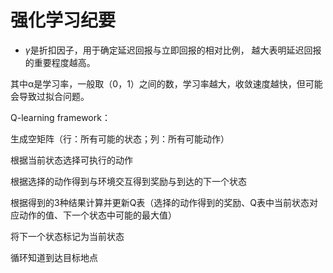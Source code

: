 # 强化学习纪要

- *γ*是折扣因子，用于确定延迟回报与立即回报的相对比例， 越大表明延迟回报的重要程度越高。

 其中α是学习率，一般取（0，1）之间的数，学习率越大，收敛速度越快，但可能会导致过拟合问题。



Q-learning		framework：

生成空矩阵（行：所有可能的状态；列：所有可能动作）

根据当前状态选择可执行的动作

根据选择的动作得到与环境交互得到奖励与到达的下一个状态

根据得到的3种结果计算并更新Q表（选择的动作得到的奖励、Q表中当前状态对应动作的值、下一个状态中可能的最大值）

将下一个状态标记为当前状态

循环知道到达目标地点

